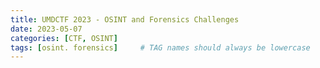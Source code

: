 ```yaml
---
title: UMDCTF 2023 - OSINT and Forensics Challenges
date: 2023-05-07
categories: [CTF, OSINT]
tags: [osint. forensics]     # TAG names should always be lowercase
---
```

